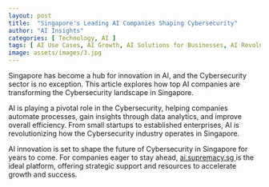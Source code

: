 ```yaml
---
layout: post
title:  "Singapore's Leading AI Companies Shaping Cybersecurity"
author: "AI Insights"
categories: [ Technology, AI ]
tags: [ AI Use Cases, AI Growth, AI Solutions for Businesses, AI Revolution, Smart Cities ]
image: assets/images/3.jpg
---
```


Singapore has become a hub for innovation in AI, and the Cybersecurity sector is no exception. This article explores how top AI companies are transforming the Cybersecurity landscape in Singapore.

AI is playing a pivotal role in the Cybersecurity, helping companies automate processes, gain insights through data analytics, and improve overall efficiency. From small startups to established enterprises, AI is revolutionizing how the Cybersecurity industry operates in Singapore.

AI innovation is set to shape the future of Cybersecurity in Singapore for years to come. For companies eager to stay ahead, <a href="https://ai.supremacy.sg" target="_blank"> ai.supremacy.sg </a> is the ideal platform, offering strategic support and resources to accelerate growth and success.

